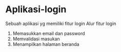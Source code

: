 # Aplikasi-login
Sebuah aplikasi yg memiliki fitur login
Alur fitur login
1. Memasukkan email dan password
2. Memvalidasi masukan
3. Menampilkan halaman beranda
